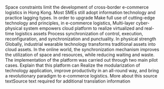Space constraints limit the development of cross-border e-commerce logistics in Hong Kong. Most SMEs still adopt information technology and practice lagging types. In order to upgrade
Make full use of cutting-edge technology and principles, in e-commerce logistics,
Multi-layer cyber-physical system empowers cloud platform to realize virtualized and real-time logistics assets
Process synchronization of control, execution, reconfiguration, and synchronization and punctuality. In physical strength
Globally, industrial wearable technology transforms traditional assets into cloud assets. In the online world, the synchronization mechanism improves the utilization of space and resources, while reducing waiting and waste.
The implementation of the platform was carried out through two main pilot cases. Explain that this platform can
Realize the modularization of technology application, improve productivity in an all-round way, and bring a revolutionary paradigm to e-commerce logistics. 
More about this source textSource text required for additional translation information
